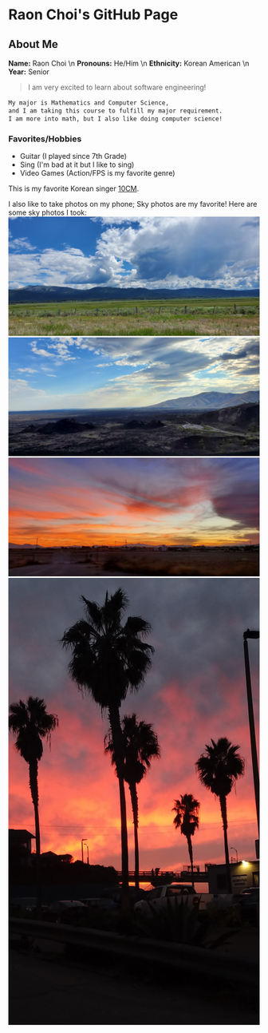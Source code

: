 # Raon Choi's GitHub Page

## About Me

**Name:** Raon Choi \n
**Pronouns:** He/Him \n
**Ethnicity:** Korean American \n
**Year:** Senior

> I am very excited to learn about software engineering!
```
My major is Mathematics and Computer Science,
and I am taking this course to fulfill my major requirement.
I am more into math, but I also like doing computer science!
```
### Favorites/Hobbies

- Guitar (I played since 7th Grade)
- Sing (I'm bad at it but I like to sing)
- Video Games (Action/FPS is my favorite genre)

This is my favorite Korean singer [10CM](https://www.youtube.com/watch?v=TUo_XGiPmvI).

I also like to take photos on my phone; Sky photos are my favorite!
Here are some sky photos I took:
![Sky1](https://github.com/h1choi0918/cse110/blob/main/Pictures/Sky1.jpg)
![Sky2](https://github.com/h1choi0918/cse110/blob/main/Pictures/Sky2.jpg)
![Sky3](https://github.com/h1choi0918/cse110/blob/main/Pictures/Sky3.jpg)
![Sky4](https://github.com/h1choi0918/cse110/blob/main/Pictures/Sky4.jpg)